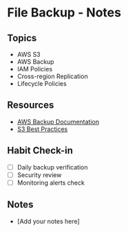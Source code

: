 # File Backup - Notes

## Topics
- AWS S3
- AWS Backup
- IAM Policies
- Cross-region Replication
- Lifecycle Policies

## Resources
- [AWS Backup Documentation](https://docs.aws.amazon.com/aws-backup/)
- [S3 Best Practices](https://docs.aws.amazon.com/AmazonS3/latest/userguide/best-practices.html)

## Habit Check-in
- [ ] Daily backup verification
- [ ] Security review
- [ ] Monitoring alerts check

## Notes
- [Add your notes here]
